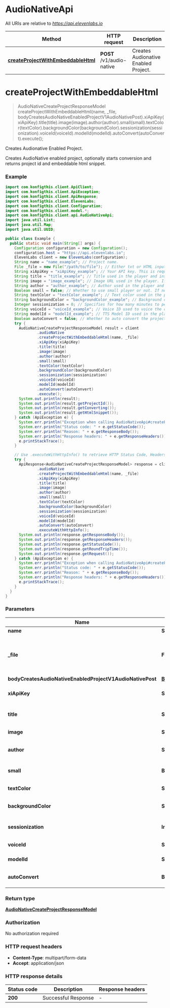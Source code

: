 # AudioNativeApi

All URIs are relative to *https://api.elevenlabs.io*

| Method | HTTP request | Description |
|------------- | ------------- | -------------|
| [**createProjectWithEmbeddableHtml**](AudioNativeApi.md#createProjectWithEmbeddableHtml) | **POST** /v1/audio-native | Creates Audionative Enabled Project. |


<a name="createProjectWithEmbeddableHtml"></a>
# **createProjectWithEmbeddableHtml**
> AudioNativeCreateProjectResponseModel createProjectWithEmbeddableHtml(name, _file, bodyCreatesAudioNativeEnabledProjectV1AudioNativePost).xiApiKey(xiApiKey).title(title).image(image).author(author).small(small).textColor(textColor).backgroundColor(backgroundColor).sessionization(sessionization).voiceId(voiceId).modelId(modelId).autoConvert(autoConvert).execute();

Creates Audionative Enabled Project.

Creates AudioNative enabled project, optionally starts conversion and returns project id and embeddable html snippet.

### Example
```java
import com.konfigthis.client.ApiClient;
import com.konfigthis.client.ApiException;
import com.konfigthis.client.ApiResponse;
import com.konfigthis.client.ElevenLabs;
import com.konfigthis.client.Configuration;
import com.konfigthis.client.model.*;
import com.konfigthis.client.api.AudioNativeApi;
import java.util.List;
import java.util.Map;
import java.util.UUID;

public class Example {
  public static void main(String[] args) {
    Configuration configuration = new Configuration();
    configuration.host = "https://api.elevenlabs.io";
    ElevenLabs client = new ElevenLabs(configuration);
    String name = "name_example"; // Project name.
    File _file = new File("/path/to/file"); // Either txt or HTML input file containing the article content. HTML should be formatted as follows '&lt;html&gt;&lt;body&gt;&lt;div&gt;&lt;p&gt;Your content&lt;/p&gt;&lt;h5&gt;More of your content&lt;/h5&gt;&lt;p&gt;Some more of your content&lt;/p&gt;&lt;/div&gt;&lt;/body&gt;&lt;/html&gt;'
    String xiApiKey = "xiApiKey_example"; // Your API key. This is required by most endpoints to access our API programatically. You can view your xi-api-key using the 'Profile' tab on the website.
    String title = "title_example"; // Title used in the player and inserted at the top of the uploaded article. If not provided, the default title set in the Player settings is used.
    String image = "image_example"; // Image URL used in the player. If not provided, default image set in the Player settings is used.
    String author = "author_example"; // Author used in the player and inserted at the start of the uploaded article. If not provided, the default author set in the Player settings is used.
    Boolean small = false; // Whether to use small player or not. If not provided, default value set in the Player settings is used.
    String textColor = "textColor_example"; // Text color used in the player. If not provided, default text color set in the Player settings is used.
    String backgroundColor = "backgroundColor_example"; // Background color used in the player. If not provided, default background color set in the Player settings is used.
    Integer sessionization = 0; // Specifies for how many minutes to persist the session across page reloads. If not provided, default sessionization set in the Player settings is used.
    String voiceId = "voiceId_example"; // Voice ID used to voice the content. If not provided, default voice ID set in the Player settings is used.
    String modelId = "modelId_example"; // TTS Model ID used in the player. If not provided, default model ID set in the Player settings is used.
    Boolean autoConvert = false; // Whether to auto convert the project to audio or not.
    try {
      AudioNativeCreateProjectResponseModel result = client
              .audioNative
              .createProjectWithEmbeddableHtml(name, _file)
              .xiApiKey(xiApiKey)
              .title(title)
              .image(image)
              .author(author)
              .small(small)
              .textColor(textColor)
              .backgroundColor(backgroundColor)
              .sessionization(sessionization)
              .voiceId(voiceId)
              .modelId(modelId)
              .autoConvert(autoConvert)
              .execute();
      System.out.println(result);
      System.out.println(result.getProjectId());
      System.out.println(result.getConverting());
      System.out.println(result.getHtmlSnippet());
    } catch (ApiException e) {
      System.err.println("Exception when calling AudioNativeApi#createProjectWithEmbeddableHtml");
      System.err.println("Status code: " + e.getStatusCode());
      System.err.println("Reason: " + e.getResponseBody());
      System.err.println("Response headers: " + e.getResponseHeaders());
      e.printStackTrace();
    }

    // Use .executeWithHttpInfo() to retrieve HTTP Status Code, Headers and Request
    try {
      ApiResponse<AudioNativeCreateProjectResponseModel> response = client
              .audioNative
              .createProjectWithEmbeddableHtml(name, _file)
              .xiApiKey(xiApiKey)
              .title(title)
              .image(image)
              .author(author)
              .small(small)
              .textColor(textColor)
              .backgroundColor(backgroundColor)
              .sessionization(sessionization)
              .voiceId(voiceId)
              .modelId(modelId)
              .autoConvert(autoConvert)
              .executeWithHttpInfo();
      System.out.println(response.getResponseBody());
      System.out.println(response.getResponseHeaders());
      System.out.println(response.getStatusCode());
      System.out.println(response.getRoundTripTime());
      System.out.println(response.getRequest());
    } catch (ApiException e) {
      System.err.println("Exception when calling AudioNativeApi#createProjectWithEmbeddableHtml");
      System.err.println("Status code: " + e.getStatusCode());
      System.err.println("Reason: " + e.getResponseBody());
      System.err.println("Response headers: " + e.getResponseHeaders());
      e.printStackTrace();
    }
  }
}

```

### Parameters

| Name | Type | Description  | Notes |
|------------- | ------------- | ------------- | -------------|
| **name** | **String**| Project name. | |
| **_file** | **File**| Either txt or HTML input file containing the article content. HTML should be formatted as follows &#39;&amp;lt;html&amp;gt;&amp;lt;body&amp;gt;&amp;lt;div&amp;gt;&amp;lt;p&amp;gt;Your content&amp;lt;/p&amp;gt;&amp;lt;h5&amp;gt;More of your content&amp;lt;/h5&amp;gt;&amp;lt;p&amp;gt;Some more of your content&amp;lt;/p&amp;gt;&amp;lt;/div&amp;gt;&amp;lt;/body&amp;gt;&amp;lt;/html&amp;gt;&#39; | |
| **bodyCreatesAudioNativeEnabledProjectV1AudioNativePost** | [**BodyCreatesAudioNativeEnabledProjectV1AudioNativePost**](BodyCreatesAudioNativeEnabledProjectV1AudioNativePost.md)|  | |
| **xiApiKey** | **String**| Your API key. This is required by most endpoints to access our API programatically. You can view your xi-api-key using the &#39;Profile&#39; tab on the website. | [optional] |
| **title** | **String**| Title used in the player and inserted at the top of the uploaded article. If not provided, the default title set in the Player settings is used. | [optional] |
| **image** | **String**| Image URL used in the player. If not provided, default image set in the Player settings is used. | [optional] |
| **author** | **String**| Author used in the player and inserted at the start of the uploaded article. If not provided, the default author set in the Player settings is used. | [optional] |
| **small** | **Boolean**| Whether to use small player or not. If not provided, default value set in the Player settings is used. | [optional] [default to false] |
| **textColor** | **String**| Text color used in the player. If not provided, default text color set in the Player settings is used. | [optional] |
| **backgroundColor** | **String**| Background color used in the player. If not provided, default background color set in the Player settings is used. | [optional] |
| **sessionization** | **Integer**| Specifies for how many minutes to persist the session across page reloads. If not provided, default sessionization set in the Player settings is used. | [optional] [default to 0] |
| **voiceId** | **String**| Voice ID used to voice the content. If not provided, default voice ID set in the Player settings is used. | [optional] |
| **modelId** | **String**| TTS Model ID used in the player. If not provided, default model ID set in the Player settings is used. | [optional] |
| **autoConvert** | **Boolean**| Whether to auto convert the project to audio or not. | [optional] [default to false] |

### Return type

[**AudioNativeCreateProjectResponseModel**](AudioNativeCreateProjectResponseModel.md)

### Authorization

No authorization required

### HTTP request headers

 - **Content-Type**: multipart/form-data
 - **Accept**: application/json

### HTTP response details
| Status code | Description | Response headers |
|-------------|-------------|------------------|
| **200** | Successful Response |  -  |

